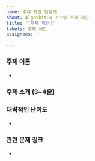 ```yaml
---
name: 주제 제안 템플릿
about: AlgoShitPo 포스팅 주제 제안
title: "[주제 제안]"
labels: 주제 제안
assignees: ''

---
```


### 주제 이름
* 
### 주제 소개 (3~4줄)

### 대략적인 난이도
* 
### 관련 문제 링크
*

